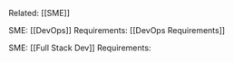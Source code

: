 Related: [[SME]]

SME: [[DevOps]]
Requirements: 
[[DevOps Requirements]]

SME: [[Full Stack Dev]]
Requirements: 
